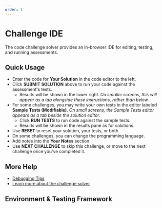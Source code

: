 ```yaml
---
order: 1
---
```


# Challenge IDE

The code challenge solver provides an in-browser IDE for editing, testing, and running assessments.

## Quick Usage

- Enter the code for **Your Solution** in the code editor to the left.
- Click **SUBMIT SOLUTION** above to run your code against the assessment's tests.
    - Results will be shown in the lower right.
      _On smaller screens, this will appear as a tab alongside these instructions, rather than below._
- For some challenges, you may write your own tests in the editor labeled **Sample Tests (Modifiable)**.
    _On small screens, the Sample Tests editor appears as a tab beside the solution editor._
    - Click **RUN TESTS** to run code against the sample tests.
    - Results will be shown in the results pane as for solutions.
- Use **RESET** to reset your solution, your tests, or both.
- On some challenges, you can change the programming language.
- Add notes into the **Your Notes** section
- Use **NEXT CHALLENGE** to skip this challenge, or move to the next challenge once you've completed it.

## More Help

- [Debugging Tips](/for-candidates/challenge-solver/debugging-tips)
- [Learn more about the challenge solver](/for-candidates/challenge-solver)

## Environment & Testing Framework
